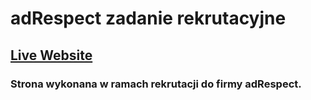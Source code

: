 # adRespect zadanie rekrutacyjne

## [Live Website](https://franekdev.github.io/adRespect-zadanie-rekrutacyjne/)

### Strona wykonana w ramach rekrutacji do firmy adRespect.
